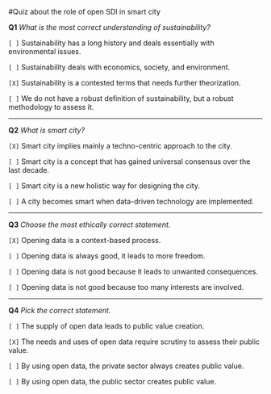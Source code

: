 #Quiz about the role of open SDI in smart city

**Q1** _What is the most correct understanding of sustainability?_

```[ ]``` Sustainability has a long history and deals essentially with environmental issues.

```[ ]``` Sustainability deals with economics, society, and environment.

```[X]``` Sustainability is a contested terms that needs further theorization.

```[ ]``` We do not have a robust definition of sustainability, but a robust methodology to assess it.

---

**Q2** _What is smart city?_

```[X]``` Smart city implies mainly a techno-centric approach to the city.

```[ ]``` Smart city is a concept that has gained universal consensus over the last decade.

```[ ]``` Smart city is a new holistic way for designing the city.

```[ ]``` A city becomes smart when data-driven technology are implemented.

---

**Q3** _Choose the most ethically correct statement._

```[X]``` Opening data is a context-based process.

```[ ]``` Opening data is always good, it leads to more freedom.

```[ ]``` Opening data is not good because it leads to unwanted consequences.

```[ ]``` Opening data is not good because too many interests are involved.

---

**Q4** _Pick the correct statement._

```[ ]``` The supply of open data leads to public value creation.

```[X]``` The needs and uses of open data require scrutiny to assess their public value.

```[ ]``` By using open data, the private sector always creates public value.

```[ ]``` By using open data, the public sector creates public value.